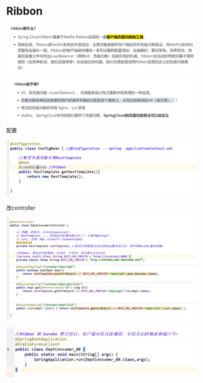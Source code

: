 # Ribbon

![](../.gitbook/assets/image%20%28212%29.png)

![](../.gitbook/assets/image%20%28211%29.png)

配置

![](../.gitbook/assets/image%20%28216%29.png)

改controller

![](../.gitbook/assets/image%20%28215%29.png)

![](../.gitbook/assets/image%20%28217%29.png)


